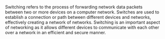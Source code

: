 Switching refers to the process of forwarding network data packets between two or more devices on a computer network. Switches are used to establish a connection or path between different devices and networks, effectively creating a network of networks. Switching is an important aspect of networking as it allows different devices to communicate with each other over a network in an efficient and secure manner.
